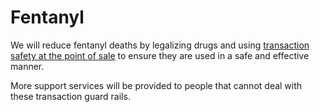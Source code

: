 # Fentanyl

We will reduce fentanyl deaths by legalizing drugs and using [transaction safety at the point of sale](/transaction-safety/) to ensure they are used in a safe and effective manner.

More support services will be provided to people that cannot deal with these transaction guard rails.
